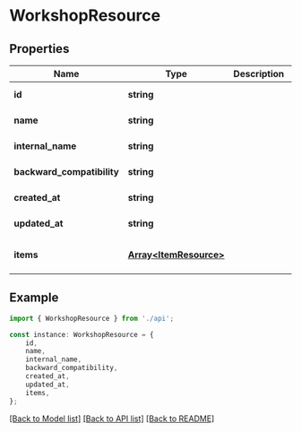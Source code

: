 # WorkshopResource


## Properties

Name | Type | Description | Notes
------------ | ------------- | ------------- | -------------
**id** | **string** |  | [default to undefined]
**name** | **string** |  | [default to undefined]
**internal_name** | **string** |  | [default to undefined]
**backward_compatibility** | **string** |  | [default to undefined]
**created_at** | **string** |  | [default to undefined]
**updated_at** | **string** |  | [default to undefined]
**items** | [**Array&lt;ItemResource&gt;**](ItemResource.md) |  | [optional] [default to undefined]

## Example

```typescript
import { WorkshopResource } from './api';

const instance: WorkshopResource = {
    id,
    name,
    internal_name,
    backward_compatibility,
    created_at,
    updated_at,
    items,
};
```

[[Back to Model list]](../README.md#documentation-for-models) [[Back to API list]](../README.md#documentation-for-api-endpoints) [[Back to README]](../README.md)
